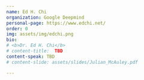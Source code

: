 ```yaml
---
name: Ed H. Chi
organization: Google Deepmind
personal-page: https://www.edchi.net/
order: 0
img: assets/img/edchi.png
bio: 
# <b>Dr. Ed H. Chi</b> 
# content-title:  TBD
content-speak: TBD
# content-slide: assets/slides/Julian_McAuley.pdf

---
```

